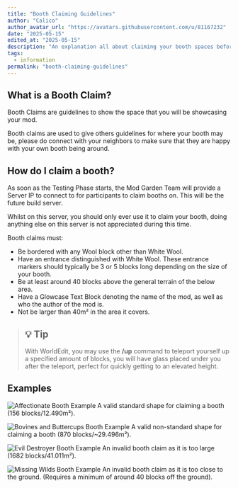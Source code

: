 ```yaml
---
title: "Booth Claiming Guidelines"
author: "Calico"
author_avatar_url: "https://avatars.githubusercontent.com/u/81167232"
date: "2025-05-15"
edited_at: "2025-05-15"
description: "An explanation all about claiming your booth spaces before the building period."
tags:
  - information
permalink: "booth-claiming-guidelines"
---
```


## What is a Booth Claim?

Booth Claims are guidelines to show the space that you will be showcasing your mod.

Booth claims are used to give others guidelines for where your booth may be, please do connect with your neighbors to make sure that they are happy with your own booth being around.

## How do I claim a booth?
As soon as the Testing Phase starts, the Mod Garden Team will provide a Server IP to connect to for participants to claim booths on. This will be the future build server.

Whilst on this server, you should only ever use it to claim your booth, doing anything else on this server is not appreciated during this time.

Booth claims must:
- Be bordered with any Wool block other than White Wool.
- Have an entrance distinguished with White Wool. These entrance markers should typically be 3 or 5 blocks long depending on the size of your booth.
- Be at least around 40 blocks above the general terrain of the below area.
- Have a Glowcase Text Block denoting the name of the mod, as well as who the author of the mod is.
- Not be larger than 40m² in the area it covers.

> ## 💡 Tip
> 
> With WorldEdit, you may use the **/up** command to teleport yourself up a specified amount of blocks, you will have glass placed under you after the teleport, perfect for quickly getting to an elevated height.

## Examples

![Affectionate Booth Example](/images/affectionate_booth_example.png)
A valid standard shape for claiming a booth (156 blocks/12.490m²).

![Bovines and Buttercups Booth Example](/images/bovines_booth_example.png)
A valid non-standard shape for claiming a booth (870 blocks/~29.496m²).

![Evil Destroyer Booth Example](/images/evil_destroyer_booth_example.png)
An invalid booth claim as it is too large (1682 blocks/41.011m²).

![Missing Wilds Booth Example](/images/missing_wilds_booth_example.png)
An invalid booth claim as it is too close to the ground. (Requires a minimum of around 40 blocks off the ground).